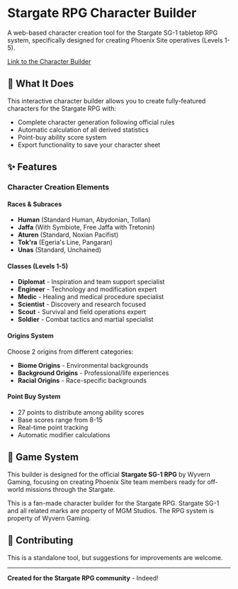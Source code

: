 # Stargate RPG Character Builder

A web-based character creation tool for the Stargate SG-1 tabletop RPG system, specifically designed for creating Phoenix Site operatives (Levels 1-5).

[Link to the Character Builder](https://onyx-timaeus.github.io/StargateRPG-Character-Builder/)

## 📜 What It Does

This interactive character builder allows you to create fully-featured characters for the Stargate RPG with:
- Complete character generation following official rules
- Automatic calculation of all derived statistics
- Point-buy ability score system
- Export functionality to save your character sheet

## ✨ Features

### Character Creation Elements

#### **Races & Subraces**
- **Human** (Standard Human, Abydonian, Tollan)
- **Jaffa** (With Symbiote, Free Jaffa with Tretonin)
- **Aturen** (Standard, Noxian Pacifist)
- **Tok'ra** (Egeria's Line, Pangaran)
- **Unas** (Standard, Unchained)

#### **Classes** (Levels 1-5)
- **Diplomat** - Inspiration and team support specialist
- **Engineer** - Technology and modification expert
- **Medic** - Healing and medical procedure specialist
- **Scientist** - Discovery and research focused
- **Scout** - Survival and field operations expert
- **Soldier** - Combat tactics and martial specialist

#### **Origins System**
Choose 2 origins from different categories:
- **Biome Origins** - Environmental backgrounds
- **Background Origins** - Professional/life experiences
- **Racial Origins** - Race-specific backgrounds

#### **Point Buy System**
- 27 points to distribute among ability scores
- Base scores range from 8-15
- Real-time point tracking
- Automatic modifier calculations

## 🎯 Game System

This builder is designed for the official **Stargate SG-1 RPG** by Wyvern Gaming, focusing on creating Phoenix Site team members ready for off-world missions through the Stargate.

This is a fan-made character builder for the Stargate RPG. Stargate SG-1 and all related marks are property of MGM Studios. The RPG system is property of Wyvern Gaming.

## 🤝 Contributing

This is a standalone tool, but suggestions for improvements are welcome.

---

**Created for the Stargate RPG community** - Indeed!
